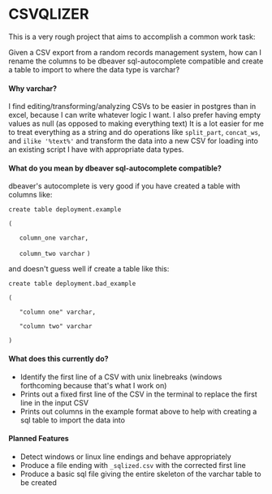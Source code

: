# CSVQLIZER

This is a very rough project that aims to accomplish a common work task:

Given a CSV export from a random records management system, how can I rename the columns to be dbeaver sql-autocomplete compatible and create a table to import to where the data type is varchar?

#### Why varchar?

I find editing/transforming/analyzing CSVs to be easier in postgres than in excel, because I can write whatever logic I want. I also prefer having empty values as null (as opposed to making everything text)
It is a lot easier for me to treat everything as a string and do operations like `split_part`, `concat_ws`, and `ilike '%text%'` and transform the data into a new CSV for loading into an existing script I have with appropriate data types.

#### What do you mean by dbeaver sql-autocomplete compatible?

dbeaver's autocomplete is very good if you have created a table with columns like:

`create table deployment.example`

`(`

`   column_one varchar,`

`   column_two varchar`
`)`

and doesn't guess well if create a table like this:

`create table deployment.bad_example`

`(`

`   "column one" varchar,`

`   "column two" varchar`

`)`

#### What does this currently do?
 - Identify the first line of a CSV with unix linebreaks (windows forthcoming because that's what I work on)
 - Prints out a fixed first line of the CSV in the terminal to replace the first line in the input CSV
 - Prints out columns in the example format above to help with creating a sql table to import the data into

#### Planned Features
 - Detect windows or linux line endings and behave appropriately
 - Produce a file ending with `_sqlized.csv` with the corrected first line
 - Produce a basic sql file giving the entire skeleton of the varchar table to be created
